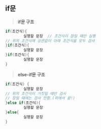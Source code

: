 ## if문

> **if문 구조**
> 

```java
if(조건식){
		실행할 문장  // 조건식이 참일 때만 실행
// 위의 조건식에 상관없이 아래 조건식을 모두 검사
}if(조건식){
		실행할 문장
}if(조건식){
		실행할 문장
}
```

> **else-if문 구조**
> 

```java
if(조건식) {
		실행할 문장
// 위의 조건식이 거짓일 때만 검사
// 참일 때에는 검사 안함.(위에서 끝!)
}else if(조건식){
		실행할 문장
}else{
		실행할 문장
}
```

